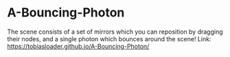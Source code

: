 # A-Bouncing-Photon
The scene consists of a set of mirrors which you can reposition by dragging their nodes, and a single photon which bounces around the scene!
Link: https://tobiasloader.github.io/A-Bouncing-Photon/
